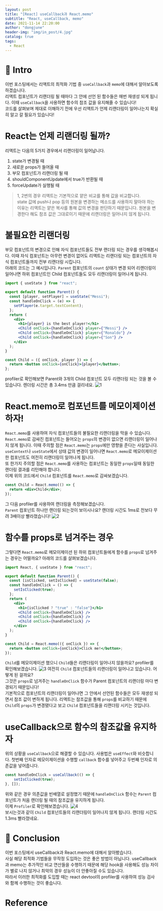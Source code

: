```yaml
---
layout: post
title: "[React] useCallback과 React.memo"
subtitle: "React, useCallback, memo"
date: 2021-11-14 22:20:00
author: "dongjune"
header-img: "img/in_post/4.jpg"
catalog: true
tags:
  - React
---
```

# 🛫 Intro
이번 포스팅에서는 리액트의 최적화 기법 중 `useCallback`과 `memo`에 대해서 알아보도록 하겠습니다.  
리액트 컴포넌트가 리랜더링 될 때마다 그 안에 선언 된 함수들은 매번 재생성 되게 됩니다. 이때 `useCallback`을 사용하면 함수의 참조 값을 유지해줄 수 있습니다!  
코드를 살펴보며 제대로 이해하기 전에 우선 리액트가 언제 리랜더링이 일어나는지 확실히 알고 갈 필요가 있습니다! 

# React는 언제 리랜더링 될까?
리액트는 다음의 5가지 경우에서 리랜더링이 일어납니다.
1. state가 변경될 때
2. 새로운 props가 들어올 때
3. 부모 컴포넌트가 리랜더링 될 때
4. shouldComponentUpdate에서 true가 반환될 때
5. forceUpdate가 실행될 때

> 1, 2번의 경우 리액트는 기본적으로 얕은 비교를 통해 값을 비교합니다.  
state 값에 push나 pop 등의 원본을 변경하는 메소드를 사용하지 말아야 하는 이유는 리액트는 얕은 복사를 통해 값의 변경을 판단하기 때문입니다. 원본을 변경한다 해도 참조 값은 그대로이기 때문에 리랜더링은 일어나지 않게 됩니다.  

# 불필요한 리랜더링
부모 컴포넌트의 변경으로 인해 자식 컴포넌트들도 전부 랜더링 되는 경우를 생각해봅시다. 이때 자식 컴포넌트는 아무런 변경이 없어도 리액트는 리랜더링 되는 컴포넌트의 자식 컴포넌트들까지 전부 리랜더링 시킵니다.  
아래의 코드는 그 예시입니다. `Parent` 컴포넌트의 `count` 상태가 변경 되어 리랜더링이 일어나면 하위 컴포넌트인 Child 컴포넌트들도 모두 리랜더링이 일어나게 됩니다.
```jsx
import { useState } from "react";

export default function Parent() {
  const [player, setPlayer] = useState("Messi");
  const handleOnClick = (e) => {
    setPlayer(e.target.textContent);
  };
  return (
    <div>
      <h1>{player} is the best player!</h1>
      <Child onClick={handleOnClick} player={"Messi"} />
      <Child onClick={handleOnClick} player={"Ronaldo"} />
      <Child onClick={handleOnClick} player={"Son"} />
    </div>
  );
}

const Child = ({ onClick, player }) => {
  return <button onClick={onClick}>{player}</button>;
};
```
profiler로 확인해보면 Parent와 3개의 Child 컴포넌트 모두 리랜더링 되는 것을 볼 수 있습니다. 렌더링 시간은 총 3.4ms 만큼 걸리네요.
![1](https://s3.us-west-2.amazonaws.com/secure.notion-static.com/2ae4d667-c27e-4718-8ccd-276f65f13481/%E1%84%89%E1%85%B3%E1%84%8F%E1%85%B3%E1%84%85%E1%85%B5%E1%86%AB%E1%84%89%E1%85%A3%E1%86%BA_2021-11-14_%E1%84%8B%E1%85%A9%E1%84%92%E1%85%AE_11.19.59.png?X-Amz-Algorithm=AWS4-HMAC-SHA256&X-Amz-Credential=AKIAT73L2G45EIPT3X45%2F20211114%2Fus-west-2%2Fs3%2Faws4_request&X-Amz-Date=20211114T142012Z&X-Amz-Expires=86400&X-Amz-Signature=0e0ad11ccb656e3c07aa3edb59ede4976fc35773109496f47f8db27e28732d7a&X-Amz-SignedHeaders=host&response-content-disposition=filename%20%3D%22%25E1%2584%2589%25E1%2585%25B3%25E1%2584%258F%25E1%2585%25B3%25E1%2584%2585%25E1%2585%25B5%25E1%2586%25AB%25E1%2584%2589%25E1%2585%25A3%25E1%2586%25BA%25202021-11-14%2520%25E1%2584%258B%25E1%2585%25A9%25E1%2584%2592%25E1%2585%25AE%252011.19.59.png%22)

# React.memo로 컴포넌트를 메모이제이션하자!
`React.memo`를 사용하여 자식 컴포넌트들의 불필요한 리랜더링을 막을 수 있습니다. `React.memo`로 감싸진 컴포넌트는 들어오는 `props`의 변경이 없으면 리랜더링이 일어나지 않게 됩니다. 이때 주의할 점은 `React.memo`는 `props`에만 영향을 준다는 사실입니다. `useContext`나 `useState`에서 상태 값의 변경이 일어나면 `React.memo`로 메모이제이션 한 컴포넌트도 여전히 리랜더링이 일어나게 됩니다.  
또 한가지 주의할 점은 `React.memo`를 사용하는 컴포넌트는 동일한 `props`일때 동일한 랜더링 결과를 리턴해야 합니다.  
이제 위의 코드에서 `Child` 컴포넌트를 `React.memo`로 감싸보겠습니다.  
```jsx
const Child = React.memo(() => {
  return <div>Child</div>;
});
```
그 다음 profiler를 사용하여 랜더링을 측정해보겠습니다.  
`Parent` 컴포넌트 하나만 랜더링 되는것이 보이시나요? 랜더링 시간도 1ms로 전보다 무려 3배이상 빨라졌습니다!
![2](https://s3.us-west-2.amazonaws.com/secure.notion-static.com/ce79895a-ea8a-49d7-a3e4-10298bd169b9/%E1%84%89%E1%85%B3%E1%84%8F%E1%85%B3%E1%84%85%E1%85%B5%E1%86%AB%E1%84%89%E1%85%A3%E1%86%BA_2021-11-14_%E1%84%8B%E1%85%A9%E1%84%92%E1%85%AE_11.26.18.png?X-Amz-Algorithm=AWS4-HMAC-SHA256&X-Amz-Credential=AKIAT73L2G45EIPT3X45%2F20211114%2Fus-west-2%2Fs3%2Faws4_request&X-Amz-Date=20211114T142627Z&X-Amz-Expires=86400&X-Amz-Signature=533819acdd5d354dd3cbe8937c0541d5474db7089262a29145a0d32b7bc96bbc&X-Amz-SignedHeaders=host&response-content-disposition=filename%20%3D%22%25E1%2584%2589%25E1%2585%25B3%25E1%2584%258F%25E1%2585%25B3%25E1%2584%2585%25E1%2585%25B5%25E1%2586%25AB%25E1%2584%2589%25E1%2585%25A3%25E1%2586%25BA%25202021-11-14%2520%25E1%2584%258B%25E1%2585%25A9%25E1%2584%2592%25E1%2585%25AE%252011.26.18.png%22)

# 함수를 props로 넘겨주는 경우
그렇다면 `React.memo`로 메모이제이션 된 하위 컴포넌트들에게 함수를 `props`로 넘겨주는 경우는 어떨까요? 아래의 코드를 살펴보겠습니다.
```jsx
import React, { useState } from "react";

export default function Parent() {
  const [isClicked, setIsClicked] = useState(false);
  const handleOnClick = () => {
    setIsClicked(true);
  };
  return (
    <div>
      <h1>{isClicked ? "true" : "false"}</h1>
      <Child onClick={handleOnClick} />
      <Child onClick={handleOnClick} />
      <Child onClick={handleOnClick} />
    </div>
  );
}

const Child = React.memo(({ onClick }) => {
  return <button onClick={onClick}>Click me!</button>;
});

```
`Child`를 메모이제이션 했으니 `Child`들은 리랜더링이 일어나지 않을까요?
profiler를 확인해보겠습니다.
![3](https://s3.us-west-2.amazonaws.com/secure.notion-static.com/2157c70b-6094-44fd-8f2c-e01e6754649c/%E1%84%89%E1%85%B3%E1%84%8F%E1%85%B3%E1%84%85%E1%85%B5%E1%86%AB%E1%84%89%E1%85%A3%E1%86%BA_2021-11-14_%E1%84%8B%E1%85%A9%E1%84%92%E1%85%AE_11.51.23.png?X-Amz-Algorithm=AWS4-HMAC-SHA256&X-Amz-Credential=AKIAT73L2G45EIPT3X45%2F20211114%2Fus-west-2%2Fs3%2Faws4_request&X-Amz-Date=20211114T145132Z&X-Amz-Expires=86400&X-Amz-Signature=3df329d3d9615ebd42c9c7361f843a979b8dbafaadb973ef661eb66c9856ae48&X-Amz-SignedHeaders=host&response-content-disposition=filename%20%3D%22%25E1%2584%2589%25E1%2585%25B3%25E1%2584%258F%25E1%2585%25B3%25E1%2584%2585%25E1%2585%25B5%25E1%2586%25AB%25E1%2584%2589%25E1%2585%25A3%25E1%2586%25BA%25202021-11-14%2520%25E1%2584%258B%25E1%2585%25A9%25E1%2584%2592%25E1%2585%25AE%252011.51.23.png%22)
여전히 `Child` 컴포넌트들의 리랜더링이 일어나고 있습니다. 어떻게 된 걸까요?  
그것은 `props`로 넘겨주는 `handleOnClick` 함수가 Parent 컴포넌트의 리랜더링 마다 변경되기 때문입니다!  
기본적으로 컴포넌트의 리랜더링이 일어나면 그 안에서 선언된 함수들은 모두 재생성 되면서 참조 값이 변하게 됩니다. 리액트는 참조값을 통해 `props`를 비교하기 때문에 `Child`의 `props`가 변경됐다고 보고 `Child` 컴포넌트들을 리랜더링 시키는 것입니다.

# useCallback으로 함수의 참조값을 유지하자
위의 상황을 `useCallback`으로 해결할 수 있습니다.
사용법은 `useEffect`와 비슷합니다. 첫번째 인자로 메모이제이션을 수행할 `callback` 함수를 넣어주고 두번째 인자로 의존값을 넣어줍니다.  
```jsx
const handleOnClick = useCallback(() => {
    setIsClicked(true);
}, []);
```
위와 같은 경우 의존값을 빈배열로 설정했기 때문에 `handleOnClick` 함수는 `Parent` 컴포넌트가 처음 랜더링 될 때의 참조값을 유지하게 됩니다.  
이제 `Profiler`로 확인해보겠습니다.
![4](https://s3.us-west-2.amazonaws.com/secure.notion-static.com/8942973c-4362-44c4-8ec2-532993b75553/%E1%84%89%E1%85%B3%E1%84%8F%E1%85%B3%E1%84%85%E1%85%B5%E1%86%AB%E1%84%89%E1%85%A3%E1%86%BA_2021-11-14_%E1%84%8B%E1%85%A9%E1%84%92%E1%85%AE_11.55.54.png?X-Amz-Algorithm=AWS4-HMAC-SHA256&X-Amz-Credential=AKIAT73L2G45EIPT3X45%2F20211114%2Fus-west-2%2Fs3%2Faws4_request&X-Amz-Date=20211114T145610Z&X-Amz-Expires=86400&X-Amz-Signature=a2528ec225a97fe7cebccd0a14d8038ccf30bffbf81e312782ddf61dd0a55f56&X-Amz-SignedHeaders=host&response-content-disposition=filename%20%3D%22%25E1%2584%2589%25E1%2585%25B3%25E1%2584%258F%25E1%2585%25B3%25E1%2584%2585%25E1%2585%25B5%25E1%2586%25AB%25E1%2584%2589%25E1%2585%25A3%25E1%2586%25BA%25202021-11-14%2520%25E1%2584%258B%25E1%2585%25A9%25E1%2584%2592%25E1%2585%25AE%252011.55.54.png%22)  
보시는것과 같이 `Child` 컴포넌트들의 리랜더링이 일어나지 않게 됩니다. 랜더링 시간도 1.3ms 빨라졌네요.

# 🚀 Conclusion
이번 포스팅에서 useCallback과 React.memo에 대해서 알아봤습니다.  
사실 해당 최적화 기법들을 무작정 도입하는 것은 좋은 방법이 아닙니다. useCallback과 memo는 추가적인 비교 연산들을 수행하기 때문에 해당 hook을 사용해도 성능 차이가 별로 나지 않거나 최악의 경우 성능이 더 안좋아질 수도 있습니다.  
따라서 이러한 최적화를 도입할 때는 react devtool의 profiler를 사용하여 성능 검사와 함께 수행하는 것이 좋습니다.
# Reference